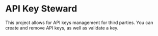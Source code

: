 # API Key Steward

This project allows for API keys management for third parties.
You can create and remove API keys, as well as validate a key.
